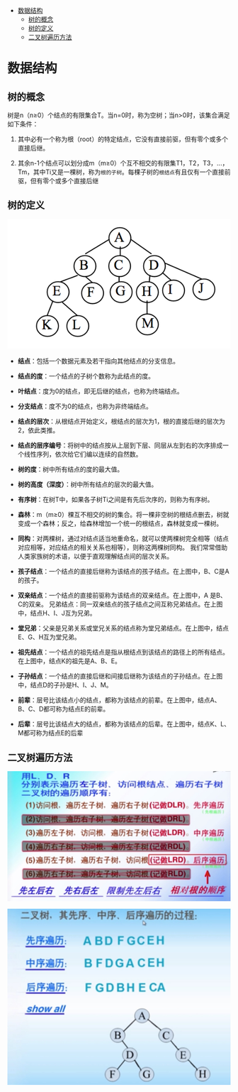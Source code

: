 
<!-- toc orderedList:0 depthFrom:1 depthTo:6 -->

- [数据结构](#数据结构)
	- [树的概念](#树的概念)
	- [树的定义](#树的定义)
	- [二叉树遍历方法](#二叉树遍历方法)

<!-- tocstop -->

# 数据结构

## 树的概念

树是n（n≥0）个结点的有限集合T。当n=0时，称为空树；当n>0时，该集合满足如下条件：

1. 其中必有一个称为根（root）的特定结点，它没有直接前驱，但有零个或多个直接后继。

2. 其余n-1个结点可以划分成m（m≥0）个互不相交的有限集T1，T2，T3，...，Tm，其中Ti又是一棵树，称为`根的子树`。每棵子树的`根结点`有且仅有一个直接前驱，但有零个或多个直接后继

## 树的定义

![树结构](./img/1482024465706.png)


 - **结点**：包括一个数据元素及若干指向其他结点的分支信息。

 - **结点的度**：一个结点的子树个数称为此结点的度。

 - **叶结点**：度为0的结点，即无后继的结点，也称为终端结点。

 - **分支结点**：度不为0的结点，也称为非终端结点。

 - **结点的层次**：从根结点开始定义，根结点的层次为1，根的直接后继的层次为2，依此类推。

 - **结点的层序编号**：将树中的结点按从上层到下层、同层从左到右的次序排成一个线性序列，依次给它们编以连续的自然数。

 - **树的度**：树中所有结点的度的最大值。

 - **树的高度（深度）**：树中所有结点的层次的最大值。

 - **有序树**：在树T中，如果各子树Ti之间是有先后次序的，则称为有序树。

 - **森林**：m（m≥0）棵互不相交的树的集合。将一棵非空树的根结点删去，树就变成一个森林；反之，给森林增加一个统一的根结点，森林就变成一棵树。

 - **同构**：对两棵树，通过对结点适当地重命名，就可以使两棵树完全相等（结点对应相等，对应结点的相关关系也相等），则称这两棵树同构。
 我们常常借助人类家族树的术语，以便于直观理解结点间的层次关系。

 - **孩子结点**：一个结点的直接后继称为该结点的孩子结点。在上图中，B、C是A的孩子。

 - **双亲结点**：一个结点的直接前驱称为该结点的双亲结点。在上图中，A 是B、C的双亲。
 兄弟结点：同一双亲结点的孩子结点之间互称兄弟结点。在上图中，结点H、I、J互为兄弟。

 - **堂兄弟**：父亲是兄弟关系或堂兄关系的结点称为堂兄弟结点。在上图中，结点E、G、H互为堂兄弟。

 - **祖先结点**：一个结点的祖先结点是指从根结点到该结点的路径上的所有结点。在上图中，结点K的祖先是A、B、E。

 - **子孙结点**：一个结点的直接后继和间接后继称为该结点的子孙结点。在上图中，结点D的子孙是H、I、J、M。

 - **前辈**：层号比该结点小的结点，都称为该结点的前辈。在上图中，结点A、B、C、D都可称为结点E的前辈。

 - **后辈**：层号比该结点大的结点，都称为该结点的后辈。在上图中，结点K、L、M都可称为结点E的后辈

## 二叉树遍历方法

![二叉树遍历](./img/二叉树遍历.jpg)

![二叉树遍历](./img/二叉树遍历-2.jpg)
